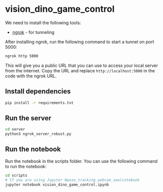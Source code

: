 # vision_dino_game_control


We need to install the following tools:

- [ngrok](https://ngrok.com/download) - for tunneling


After installing ngrok, run the following command to start a tunnel on port 5000:

```bash
ngrok http 5000
```
This will give you a public URL that you can use to access your local server from the internet. Copy the URL and replace `http://localhost:5000` in the code with the ngrok URL.

## Install dependencies

```bash
pip install -r requirements.txt
```


## Run the server

```bash
cd server
python3 ngrok_server_robust.py 
```

## Run the notebook

Run the notebook in the scripts folder. You can use the following command to run the notebook:

```bash
cd scripts
# If you are using Jupyter Npose_tracking_webcam_smalcotebook
jupyter notebook vision_dino_game_control.ipynb
```

